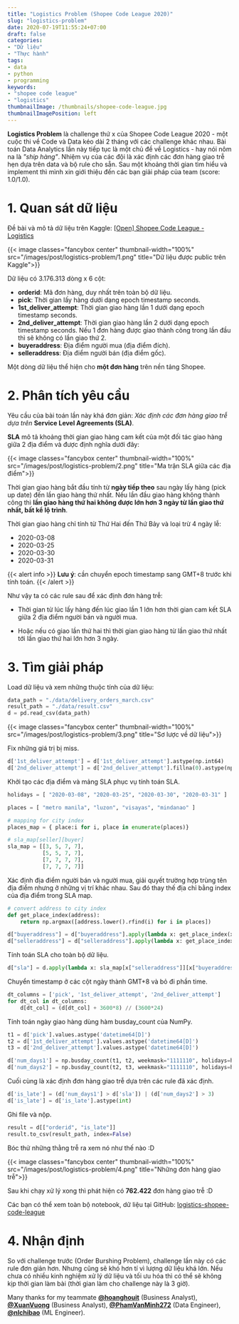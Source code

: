 ```yaml
---
title: "Logistics Problem (Shopee Code League 2020)"
slug: "logistics-problem"
date: 2020-07-19T11:55:24+07:00
draft: false
categories:
- "Dữ liệu"
- "Thực hành"
tags:
- data
- python
- programming
keywords:
- "shopee code league"
- "logistics"
thumbnailImage: /thumbnails/shopee-code-league.jpg
thumbnailImagePosition: left
---
```


**Logistics Problem** là challenge thứ x của Shopee Code League 2020 - một cuộc thi về Code và Data kéo dài 2 tháng với các challenge khác nhau. Bài toán Data Analytics lần này tiếp tục là một chủ đề về Logistics - hay nói nôm na là *"ship hàng"*. Nhiệm vụ của các đội là xác định các đơn hàng giao trễ hẹn dựa trên data và bộ rule cho sẵn. Sau một khoảng thời gian tìm hiểu và implement thì mình xin giới thiệu đến các bạn giải pháp của team (score: 1.0/1.0).

<!--more-->

<!--toc-->

# 1. Quan sát dữ liệu

Đề bài và mô tả dữ liệu trên Kaggle: [[Open] Shopee Code League - Logistics](https://www.kaggle.com/c/open-shopee-code-league-logistic)

{{< image classes="fancybox center" thumbnail-width="100%" src="/images/post/logistics-problem/1.png" title="Dữ liệu được public trên Kaggle">}}

Dữ liệu có 3.176.313 dòng x 6 cột:

- **orderid**: Mã đơn hàng, duy nhất trên toàn bộ dữ liệu.
- **pick**:  Thời gian lấy hàng dưới dạng epoch timestamp seconds.
- **1st_deliver_attempt**: Thời gian giao hàng lần 1 dưới dạng epoch timestamp seconds.
- **2nd_deliver_attempt**: Thời gian giao hàng lần 2 dưới dạng epoch timestamp seconds. Nếu 1 đơn hàng được giao thành công trong lần đầu thì sẽ không có lần giao thứ 2.
- **buyeraddress**: Địa điểm người mua (địa điểm đích).
- **selleraddress**: Địa điểm người bán (địa điểm gốc).

Một dòng dữ liệu thể hiện cho **một đơn hàng** trên nền tảng Shopee.

# 2. Phân tích yêu cầu

Yêu cầu của bài toán lần này khá đơn giản: *Xác định các đơn hàng giao trễ dựa trên* **Service Level Agreements (SLA)**.

**SLA** mô tả khoảng thời gian giao hàng cam kết của một đối tác giao hàng giữa 2 địa điểm và được định nghĩa dưới đây:

{{< image classes="fancybox center" thumbnail-width="100%" src="/images/post/logistics-problem/2.png" title="Ma trận SLA giữa các địa điểm">}}

Thời gian giao hàng bắt đầu tính từ **ngày tiếp theo** sau ngày lấy hàng (pick up date) đến lần giao hàng thứ nhất. Nếu lần đầu giao hàng không thành công thì **lần giao hàng thứ hai không được lớn hơn 3 ngày từ lần giao thứ nhất, bất kể lộ trình**.

Thời gian giao hàng chỉ tính từ Thứ Hai đến Thứ Bảy và loại trừ 4 ngày lễ: 

- 2020-03-08
- 2020-03-25
- 2020-03-30
- 2020-03-31

{{< alert info >}}
**Lưu ý**: cần chuyển epoch timestamp sang GMT+8 trước khi tính toán.
{{< /alert >}}

Như vậy ta có các rule sau để xác định đơn hàng trễ:

- Thời gian từ lúc lấy hàng đến lúc giao lần 1 lớn hơn thời gian cam kết SLA giữa 2 địa điểm người bán và người mua.

- Hoặc nếu có giao lần thứ hai thì thời gian giao hàng từ lần giao thứ nhất tới lần giao thứ hai lớn hơn 3 ngày.


# 3. Tìm giải pháp

Load dữ liệu và xem những thuộc tính của dữ liệu:

```python
data_path = "./data/delivery_orders_march.csv"
result_path = "./data/result.csv"
d = pd.read_csv(data_path)
```

{{< image classes="fancybox center" thumbnail-width="100%" src="/images/post/logistics-problem/3.png" title="Sơ lược về dữ liệu">}}

Fix những giá trị bị miss.

```python
d['1st_deliver_attempt'] = d['1st_deliver_attempt'].astype(np.int64)
d['2nd_deliver_attempt'] = d['2nd_deliver_attempt'].fillna(0).astype(np.int64)
```

Khởi tạo các địa điểm và mảng SLA phục vụ tính toán SLA.

```python
holidays = [ "2020-03-08", "2020-03-25", "2020-03-30", "2020-03-31" ]

places = [ "metro manila", "luzon", "visayas", "mindanao" ]

# mapping for city index
places_map = { place:i for i, place in enumerate(places)}

# sla_map[seller][buyer]
sla_map = [[3, 5, 7, 7],
           [5, 5, 7, 7],
           [7, 7, 7, 7],
           [7, 7, 7, 7]]
```

Xác định địa điểm người bán và người mua, giải quyết trường hợp trùng tên địa điểm nhưng ở những vị trí khác nhau. Sau đó thay thế địa chỉ bằng index của địa điểm trong SLA map.

```python
# convert address to city index
def get_place_index(address): 
    return np.argmax([address.lower().rfind(i) for i in places])

d["buyeraddress"] = d["buyeraddress"].apply(lambda x: get_place_index(x))
d["selleraddress"] = d["selleraddress"].apply(lambda x: get_place_index(x))
```

Tính toán SLA cho toàn bộ dữ liệu.

```python
d["sla"] = d.apply(lambda x: sla_map[x["selleraddress"]][x["buyeraddress"]], axis=1)
```

Chuyển timestamp ở các cột ngày thành GMT+8 và bỏ đi phần time.

```python
dt_columns = ['pick', '1st_deliver_attempt', '2nd_deliver_attempt']
for dt_col in dt_columns:
    d[dt_col] = (d[dt_col] + 3600*8) // (3600*24)
```

Tính toán ngày giao hàng dùng hàm busday_count của NumPy.

```python
t1 = d['pick'].values.astype('datetime64[D]')
t2 = d['1st_deliver_attempt'].values.astype('datetime64[D]')
t3 = d['2nd_deliver_attempt'].values.astype('datetime64[D]')

d['num_days1'] = np.busday_count(t1, t2, weekmask="1111110", holidays=holidays)
d['num_days2'] = np.busday_count(t2, t3, weekmask="1111110", holidays=holidays)
```

Cuối cùng là xác định đơn hàng giao trễ dựa trên các rule đã xác định.

```python
d['is_late'] = (d['num_days1'] > d['sla']) | (d['num_days2'] > 3)
d['is_late'] = d['is_late'].astype(int)
```

Ghi file và nộp.

```python
result = d[["orderid", "is_late"]]
result.to_csv(result_path, index=False)
```

Bóc thử những thằng trễ ra xem nó như thế nào :D

{{< image classes="fancybox center" thumbnail-width="100%" src="/images/post/logistics-problem/4.png" title="Những đơn hàng giao trễ">}}

Sau khi chạy xử lý xong thì phát hiện có **762.422** đơn hàng giao trễ :D


Các bạn có thể xem toàn bộ notebook, dữ liệu tại GitHub: [logistics-shopee-code-league](https://github.com/chidokun/logistics-shopee-code-league)


# 4. Nhận định

So với challenge trước (Order Burshing Problem), challenge lần này có các rule đơn giản hơn. Nhưng cũng sẽ khó hơn tí vì lượng dữ liệu khá lớn. Nếu chưa có nhiều kinh nghiệm xử lý dữ liệu và tối ưu hóa thì có thể sẽ không kịp thời gian làm bài (thời gian làm cho challenge này là 3 giờ).

Many thanks for my teammate **[@hoanghouit](https://github.com/hoanghouit)** (Business Analyst), **[@XuanVuong](https://github.com/XuanVuong)** (Business Analyst), **[@PhamVanMinh272](https://github.com/PhamVanMinh272)** (Data Engineer), **[@nlchibao](https://github.com/nlchibao)** (ML Engineer).